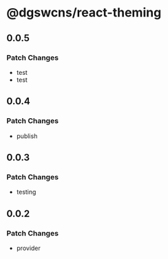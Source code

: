 # @dgswcns/react-theming

## 0.0.5

### Patch Changes

-   test
-   test

## 0.0.4

### Patch Changes

-   publish

## 0.0.3

### Patch Changes

-   testing

## 0.0.2

### Patch Changes

-   provider
